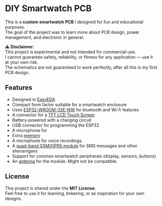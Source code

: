 # DIY Smartwatch PCB  
This is a **custom smartwatch PCB** I designed for fun and educational purposes.  
The goal of the project was to learn more about PCB design, power management, and electronic in general.

⚠️ **Disclaimer:**  
This project is experimental and not intended for commercial use.  
I cannot guarantee safety, reliability, or fitness for any application — use it at your own risk.  
The schematics are not guaranteed to work perfectly, after all this is my first PCB design.

## Features
- Designed in [EasyEDA](https://easyeda.com/)  
- Compact form factor suitable for a smartwatch enclosure  
- Uses [ESP32-WROOM-32E-N16](https://www.lcsc.com/product-detail/C701343.html) for bluetooth and Wi-fi features
- A connector for a [TFT LCD Touch Screen](https://www.alibaba.com/product-detail/2-8-inch-TFT-LCD-Screen_1600246407796.html)
- Battery-powered with a charging circuit
- USB connector for programming the ESP32
- A microphone for
- Extra [memory](https://www.lcsc.com/product-detail/C2682313.html)
- A microphone for voice recordings.
- A [quad-band GSM/GPRS module](https://www.lcsc.com/product-detail/C69119.html) for SMS messages and other shenanigans
- Support for common smartwatch peripherals (display, sensors, buttons)
- An [antenna](https://www.taoglas.com/datasheets/PCS.55.A.pdf) for the module. Might not be compatible. 

## License
This project is shared under the **MIT License**.  
Feel free to use it for learning, tinkering, or as inspiration for your own designs.  
